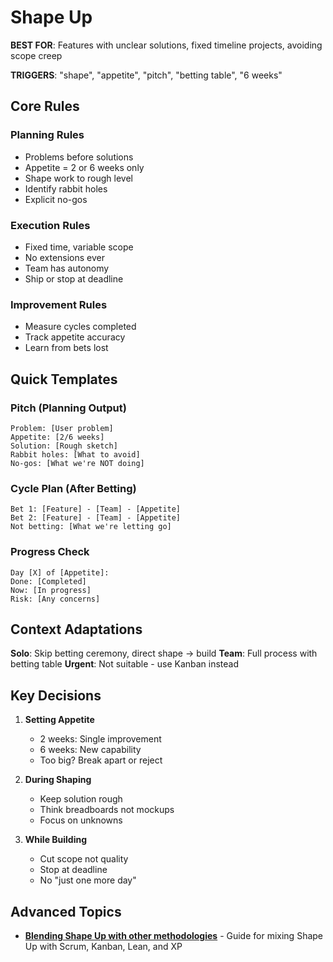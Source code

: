# Shape Up

**BEST FOR**: Features with unclear solutions, fixed timeline projects, avoiding scope creep

**TRIGGERS**: "shape", "appetite", "pitch", "betting table", "6 weeks"

## Core Rules

### Planning Rules

- Problems before solutions
- Appetite = 2 or 6 weeks only
- Shape work to rough level
- Identify rabbit holes
- Explicit no-gos

### Execution Rules

- Fixed time, variable scope
- No extensions ever
- Team has autonomy
- Ship or stop at deadline

### Improvement Rules

- Measure cycles completed
- Track appetite accuracy
- Learn from bets lost

## Quick Templates

### Pitch (Planning Output)

```text
Problem: [User problem]
Appetite: [2/6 weeks]
Solution: [Rough sketch]
Rabbit holes: [What to avoid]
No-gos: [What we're NOT doing]
```

### Cycle Plan (After Betting)

```text
Bet 1: [Feature] - [Team] - [Appetite]
Bet 2: [Feature] - [Team] - [Appetite]
Not betting: [What we're letting go]
```

### Progress Check

```text
Day [X] of [Appetite]:
Done: [Completed]
Now: [In progress]
Risk: [Any concerns]
```

## Context Adaptations

**Solo**: Skip betting ceremony, direct shape → build **Team**: Full process with betting table **Urgent**: Not
suitable - use Kanban instead

## Key Decisions

1. **Setting Appetite**
   - 2 weeks: Single improvement
   - 6 weeks: New capability
   - Too big? Break apart or reject

2. **During Shaping**
   - Keep solution rough
   - Think breadboards not mockups
   - Focus on unknowns

3. **While Building**
   - Cut scope not quality
   - Stop at deadline
   - No "just one more day"

## Advanced Topics

- [**Blending Shape Up with other methodologies**](../integrations/shape-up-blending.md) - Guide for mixing Shape Up
  with Scrum, Kanban, Lean, and XP
